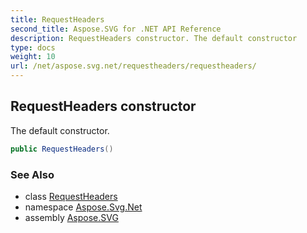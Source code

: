 ```yaml
---
title: RequestHeaders
second_title: Aspose.SVG for .NET API Reference
description: RequestHeaders constructor. The default constructor
type: docs
weight: 10
url: /net/aspose.svg.net/requestheaders/requestheaders/
---
```

## RequestHeaders constructor

The default constructor.

```csharp
public RequestHeaders()
```

### See Also

* class [RequestHeaders](../)
* namespace [Aspose.Svg.Net](../../requestheaders/)
* assembly [Aspose.SVG](../../../)
